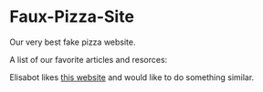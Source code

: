 Faux-Pizza-Site
===============

Our very best fake pizza website.







A list of our favorite articles and resorces:

Elisabot likes [this website](http://www.pitfirepizza.com/) and would like to do something similar. 